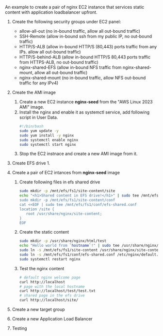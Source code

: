 An example to create a pair of nginx EC2 instance that services static content with application loadbalancer upfront.

1. Create the following security groups under EC2 panel:
   * allow-all-out (no in-bound traffic, allow all out-bound traffic)
   * SSH-Remote (allow in-bound ssh from my public IP, no out-bound traffic)
   * HTTP/S-ALB (allow in-bound HTTP/S (80,443) ports traffic from any IPs. allow all out-bound traffic)
   * HTTP/S-behind-ALB (allow in-bound HTTP/S 80,443 ports traffic from HTTPS-ALB, no out-bound traffic)
   * nginx-shared-EFS (allow in-bound NFS traffic from nginx-shared-mount, allow all out-bound traffic)
   * nginx-shared-mount (no in-bound traffic, allow NFS out-bound traffic for any IPv4)

1. Create the AMI image
   1. Create a new EC2 instance **nginx-seed** from the "AWS Linux 2023 AMI" image.
   1. Install the nginx and enable it as systemctl service, add following script in User Data.
      ```bash
      #!/bin/bash
      sudo yum update -y
      sudo yum install -y nginx
      sudo systemctl enable nginx
      sudo systemctl start nginx
      ```
   1. Stop the EC2 instnace and create a new AMI image from it.

1. Create EFS drive
   1. 

1. Create a pair of EC2 intances from **nginx-seed** image
   1. Create following files in efs shared drive
      ```bash
      sudo mkdir -p /mnt/efs/fs1/site-content/site
      echo "<h1>Shared content in EFS drive!</h1>" | sudo tee /mnt/efs/fs1/site-content/site/index.html"
      sudo mkdir -p /mnt/efs/fs1/site-content/conf
      cat <<EOF | sudo tee /mnt/efs/fs1/conf/efs-shared.conf
      location /site {
         root /usr/share/nginx/site-content;
      }
      EOF
      ```
   
   1. Create the static content
      ```bash
      sudo mkdir -p /usr/share/nginx/html/test
      echo "Hello world from `hostname`!" | sudo tee /usr/share/nginx/test/test.txt
      sudo ln -s /mnt/efs/fs1/site-content /usr/share/nginx/site-content
      sudo ln -s /mnt/efs/fs1/conf/efs-shared.conf /etc/nginx/default.d/efs-shared.conf
      sudo systemctl restart nginx
      ```

   1. Test the nginx content
      ```bash
      # default nginx welcome page
      curl http://localhost
      # page with the local hostname
      curl http://localhost/test/test.txt
      # shared page in the efs drive 
      curl http://localhost/site/ 
      ```

1. Create a new target group

1. Create a new Application Load Balancer

1. Testing
